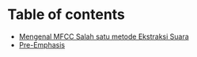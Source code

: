 # Table of contents

* [Mengenal MFCC Salah satu metode Ekstraksi Suara](README.md)
* [Pre-Emphasis](pre-emphasis.md)

